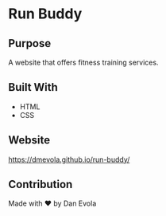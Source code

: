 # Run Buddy

## Purpose
A website that offers fitness training services.

## Built With
* HTML
* CSS

## Website
https://dmevola.github.io/run-buddy/

## Contribution
Made with ❤️ by Dan Evola
